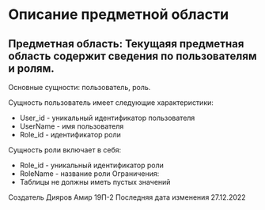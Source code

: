 # Описание предметной области
## Предметная область: Текущаяя предметная область содержит сведения по пользователям и ролям.
Основные сущности: пользователь, роль.

Сущность пользователь имеет следующие характеристики:
- User_id - уникальный идентификатор пользователя
- UserName - имя пользователя
- Role_id - идентификатор роли

Сущность роли включает в себя:
- Role_id - уникальный идентификатор роли
- RoleName - название роли
Ограничения:
- Таблицы не должны иметь пустых значений

Создатель Дияров Амир 19П-2
Последняя дата изменения 27.12.2022
 
